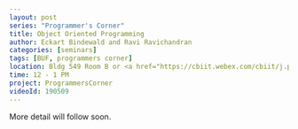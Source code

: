```yaml
---
layout: post
series: "Programmer's Corner"
title: Object Oriented Programming
author: Eckart Bindewald and Ravi Ravichandran
categories: [seminars]
tags: [BUF, programmers corner]
location: Bldg 549 Room B or <a href="https://cbiit.webex.com/cbiit/j.php?MTID=mc9e22412c4ab8f61062d8dd5fdd2b6c3">WebEx</a>
time: 12 - 1 PM
project: ProgrammersCorner
videoId: 190509
---
```


More detail will follow soon.